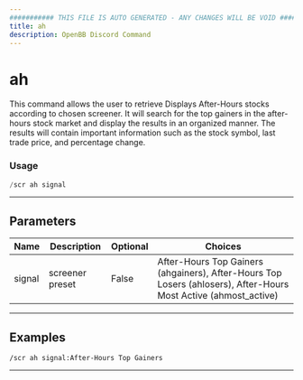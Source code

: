 ```yaml
---
########### THIS FILE IS AUTO GENERATED - ANY CHANGES WILL BE VOID ###########
title: ah
description: OpenBB Discord Command
---
```


# ah

This command allows the user to retrieve Displays After-Hours stocks according to chosen screener. It will search for the top gainers in the after-hours stock market and display the results in an organized manner. The results will contain important information such as the stock symbol, last trade price, and percentage change.

### Usage

```python wordwrap
/scr ah signal
```

---

## Parameters

| Name | Description | Optional | Choices |
| ---- | ----------- | -------- | ------- |
| signal | screener preset | False | After-Hours Top Gainers (ahgainers), After-Hours Top Losers (ahlosers), After-Hours Most Active (ahmost_active) |


---

## Examples

```
/scr ah signal:After-Hours Top Gainers
```

---
